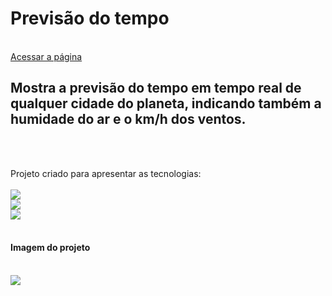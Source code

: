 <h1>Previsão do tempo</h1>
<br>
<a href="https://previsao-do-tempo-beta.vercel.app/">Acessar a página</a
<br>
<h2>Mostra a previsão do tempo em tempo real de qualquer cidade do planeta, indicando também a humidade do ar e o km/h dos ventos.</h2>
<br>
<br>
<p>Projeto criado para apresentar as tecnologias:
<br>
<br>
    <img src="https://img.shields.io/badge/HTML5-E34F26?style=for-the-badge&logo=html5&logoColor=white">
    <br>
    <img src="https://img.shields.io/badge/CSS3-1572B6?style=for-the-badge&logo=css3&logoColor=white">
    <br>
    <img src="https://img.shields.io/badge/JavaScript-F7DF1E?style=for-the-badge&logo=javascript&logoColor=black"></img>
<br>
<br>
<h4> Imagem do projeto </h4>
<br>
<img src="https://github.com/JhonatanSamuel/Previsao-do-tempo/blob/master/previsao-tempo-front-end-javascript.jpg?raw=true"/>
